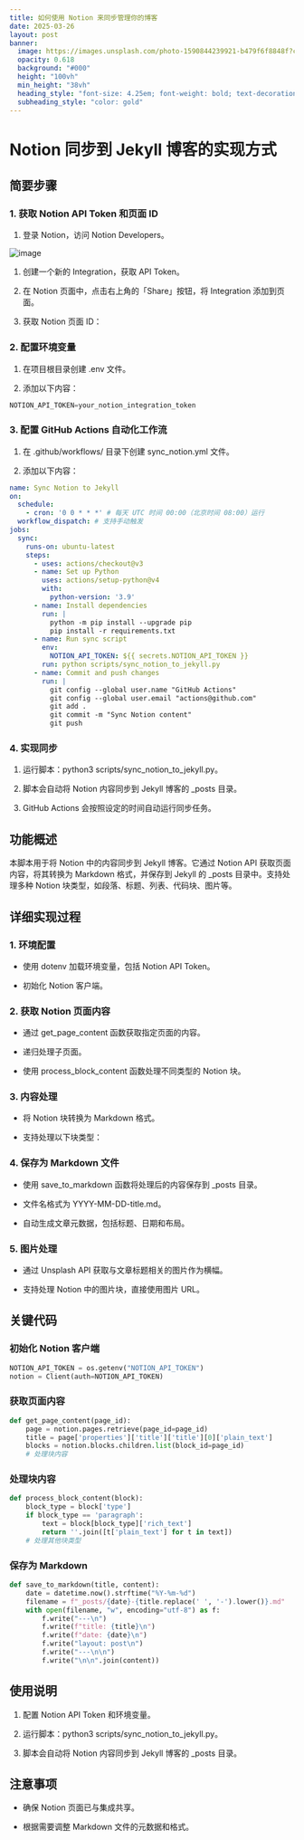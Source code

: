 ```yaml
---
title: 如何使用 Notion 来同步管理你的博客
date: 2025-03-26
layout: post
banner:
  image: https://images.unsplash.com/photo-1590844239921-b479f6f8848f?crop=entropy&cs=tinysrgb&fit=max&fm=jpg&ixid=M3w2OTIwMzJ8MHwxfHJhbmRvbXx8fHx8fHx8fDE3NDI5OTg4MDB8&ixlib=rb-4.0.3&q=80&w=1080
  opacity: 0.618
  background: "#000"
  height: "100vh"
  min_height: "38vh"
  heading_style: "font-size: 4.25em; font-weight: bold; text-decoration: underline"
  subheading_style: "color: gold"
---
```


# Notion 同步到 Jekyll 博客的实现方式

## 简要步骤

### 1. 获取 Notion API Token 和页面 ID

1. 登录 Notion，访问 Notion Developers。

![image](https://prod-files-secure.s3.us-west-2.amazonaws.com/a7a0cc5a-89b9-4cda-8686-1fba0ca52f40/d19c1afe-dea5-4312-9333-786b0ba83054/image.png?X-Amz-Algorithm=AWS4-HMAC-SHA256&X-Amz-Content-Sha256=UNSIGNED-PAYLOAD&X-Amz-Credential=ASIAZI2LB4664EOCSCVN%2F20250326%2Fus-west-2%2Fs3%2Faws4_request&X-Amz-Date=20250326T142000Z&X-Amz-Expires=3600&X-Amz-Security-Token=IQoJb3JpZ2luX2VjEMX%2F%2F%2F%2F%2F%2F%2F%2F%2F%2FwEaCXVzLXdlc3QtMiJGMEQCIDp036NtM8ikvBNuQm6vqB%2BBVGLCFAV6OThK4ZVt3roCAiAz2HR8HPh2MpMndL%2BMvph12WiK06o%2BxJAT%2BG%2B4TeuZbyr%2FAwguEAAaDDYzNzQyMzE4MzgwNSIMTOGAqsLIgBcnDjlYKtwDduSXHvVkO72PJIA7b7lcYOSSExtFRmwPni1UvZipsjvbdBEfmxnpv2MJYTJmNE5o4WjMWR0U5yADK%2F9a35HEKGO9gPCPl0aZlbX7x3cd1ZtJUdaRaUEGDic%2BXX1ioDY2YFVapBB9zRFeKxV7Bv4Q%2BI%2BqJmgyT9oB92H%2B6uVviXcO1AHOvhp%2FEAfYxG8rAEL6NpVMFJJUTQ4myj1eS8GXB9WVWFZ04GY7hqFpV0%2F%2BhsMul%2Bw%2BQuBuXe50xT0ZAPtF2pmHlayVALGXgq6o7WLwcZ5kOWWfPQlnXwWQzBhvy52rdn99za9GvwqV6225vn6HSz5hLVOaiHz5tABnaYK4%2B3JW3K%2BSxzrFtsHB070AbnLkYKIRdCH%2B3ji7bz6yVjxUJlrHxjAFGln%2F%2BZbYUt8osc3%2Fa58GSxWEx3d0HfNCVZ1yJfweb14P0LtxnSAw%2BNRsU0SSpaOXiX9DYLqhjuMyOGAbt0WRlUnxj50LBbNl7DhRDXRvSYMHRqsJzEtBM8WSX3dlbsx2u0G4Yf%2FPx2HbQjNyJyzXyCr%2Bzz3YWlAU%2Fps6vAkomSV4LPCVbykboyqCiVwUmH%2BzV4ULzYDkuSI18AGPJirGQS7t89sTogk6VOp9F3J8F0krONwhv%2FQwx%2FyPvwY6pgGP2fc6yo%2BnBY1h6vvV2x4%2BNECXVgEAHQo9jzJ2lnuRfSxPBt74EK9sLw6jIQrIekgeiTsGN%2FXT4Kd15lMn%2Fe%2FD%2FUjrW55QQS%2Be%2BgqetXazXwMjxgNonsUnOIiKCxzHZFStXdS1ALHoR2wprGH7d4Y8T2aU1QYxrUCWtsDmkBhOilKjRyH08pGJOvV55XG%2BWeMjP65nTQ9GPjKVbEk4%2Fwjn7xWmTnri&X-Amz-Signature=8852e2e51d0b64d864a4e7619318a73b7f7bb904f829652037eabd73ea8ca4f8&X-Amz-SignedHeaders=host&x-id=GetObject)

1. 创建一个新的 Integration，获取 API Token。

1. 在 Notion 页面中，点击右上角的「Share」按钮，将 Integration 添加到页面。

1. 获取 Notion 页面 ID：


### 2. 配置环境变量

1. 在项目根目录创建 .env 文件。

1. 添加以下内容：

```javascript
NOTION_API_TOKEN=your_notion_integration_token
```

### 3. 配置 GitHub Actions 自动化工作流

1. 在 .github/workflows/ 目录下创建 sync_notion.yml 文件。

1. 添加以下内容：

```yaml
name: Sync Notion to Jekyll
on:
  schedule:
    - cron: '0 0 * * *' # 每天 UTC 时间 00:00（北京时间 08:00）运行
  workflow_dispatch: # 支持手动触发
jobs:
  sync:
    runs-on: ubuntu-latest
    steps:
      - uses: actions/checkout@v3
      - name: Set up Python
        uses: actions/setup-python@v4
        with:
          python-version: '3.9'
      - name: Install dependencies
        run: |
          python -m pip install --upgrade pip
          pip install -r requirements.txt
      - name: Run sync script
        env:
          NOTION_API_TOKEN: ${{ secrets.NOTION_API_TOKEN }}
        run: python scripts/sync_notion_to_jekyll.py
      - name: Commit and push changes
        run: |
          git config --global user.name "GitHub Actions"
          git config --global user.email "actions@github.com"
          git add .
          git commit -m "Sync Notion content"
          git push
```

### 4. 实现同步

1. 运行脚本：python3 scripts/sync_notion_to_jekyll.py。

1. 脚本会自动将 Notion 内容同步到 Jekyll 博客的 _posts 目录。

1. GitHub Actions 会按照设定的时间自动运行同步任务。

## 功能概述

本脚本用于将 Notion 中的内容同步到 Jekyll 博客。它通过 Notion API 获取页面内容，将其转换为 Markdown 格式，并保存到 Jekyll 的 _posts 目录中。支持处理多种 Notion 块类型，如段落、标题、列表、代码块、图片等。

## 详细实现过程

### 1. 环境配置

- 使用 dotenv 加载环境变量，包括 Notion API Token。

- 初始化 Notion 客户端。

### 2. 获取 Notion 页面内容

- 通过 get_page_content 函数获取指定页面的内容。

- 递归处理子页面。

- 使用 process_block_content 函数处理不同类型的 Notion 块。

### 3. 内容处理

- 将 Notion 块转换为 Markdown 格式。

- 支持处理以下块类型：


### 4. 保存为 Markdown 文件

- 使用 save_to_markdown 函数将处理后的内容保存到 _posts 目录。

- 文件名格式为 YYYY-MM-DD-title.md。

- 自动生成文章元数据，包括标题、日期和布局。

### 5. 图片处理

- 通过 Unsplash API 获取与文章标题相关的图片作为横幅。

- 支持处理 Notion 中的图片块，直接使用图片 URL。

## 关键代码

### 初始化 Notion 客户端

```python
NOTION_API_TOKEN = os.getenv("NOTION_API_TOKEN")
notion = Client(auth=NOTION_API_TOKEN)
```

### 获取页面内容

```python
def get_page_content(page_id):
    page = notion.pages.retrieve(page_id=page_id)
    title = page['properties']['title']['title'][0]['plain_text']
    blocks = notion.blocks.children.list(block_id=page_id)
    # 处理块内容
```

### 处理块内容

```python
def process_block_content(block):
    block_type = block['type']
    if block_type == 'paragraph':
        text = block[block_type]['rich_text']
        return ''.join([t['plain_text'] for t in text])
    # 处理其他块类型
```

### 保存为 Markdown

```python
def save_to_markdown(title, content):
    date = datetime.now().strftime("%Y-%m-%d")
    filename = f"_posts/{date}-{title.replace(' ', '-').lower()}.md"
    with open(filename, "w", encoding="utf-8") as f:
        f.write("---\n")
        f.write(f"title: {title}\n")
        f.write(f"date: {date}\n")
        f.write("layout: post\n")
        f.write("---\n\n")
        f.write("\n\n".join(content))
```

## 使用说明

1. 配置 Notion API Token 和环境变量。

1. 运行脚本：python3 scripts/sync_notion_to_jekyll.py。

1. 脚本会自动将 Notion 内容同步到 Jekyll 博客的 _posts 目录。

## 注意事项

- 确保 Notion 页面已与集成共享。

- 根据需要调整 Markdown 文件的元数据和格式。